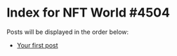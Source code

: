 # Index for NFT World #4504
Posts will be displayed in the order below:

- [Your first post](./001-first.md)

